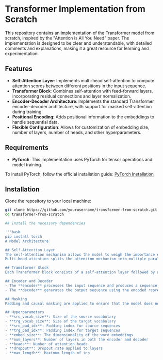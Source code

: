 # Transformer Implementation from Scratch

This repository contains an implementation of the Transformer model from scratch, inspired by the "Attention is All You Need" paper. The implementation is designed to be clear and understandable, with detailed comments and explanations, making it a great resource for learning and experimentation.

## Features

- **Self-Attention Layer**: Implements multi-head self-attention to compute attention scores between different positions in the input sequence.
- **Transformer Block**: Combines self-attention with feed-forward layers, incorporating residual connections and layer normalization.
- **Encoder-Decoder Architecture**: Implements the standard Transformer encoder-decoder architecture, with support for masked self-attention during training.
- **Positional Encoding**: Adds positional information to the embeddings to handle sequential data.
- **Flexible Configuration**: Allows for customization of embedding size, number of layers, number of heads, and other hyperparameters.

## Requirements

- **PyTorch**: This implementation uses PyTorch for tensor operations and model training.
  
To install PyTorch, follow the official installation guide: [PyTorch Installation](https://pytorch.org/get-started/locally/)

## Installation

Clone the repository to your local machine:

```bash
git clone https://github.com/yourusername/transformer-from-scratch.git
cd transformer-from-scratch

## Install the necessary dependencies

'''bash
pip install torch
# Model Architecture

## Self-Attention Layer
The self-attention mechanism allows the model to weigh the importance of each word in the input sequence with respect to other words.  
Multi-head attention splits the attention mechanism into multiple parallel attention heads.

## Transformer Block
Each Transformer block consists of a self-attention layer followed by a feed-forward neural network, both with residual connections and layer normalization.

## Encoder and Decoder
- The **encoder** processes the input sequence and produces a sequence of encoded representations.
- The **decoder** generates the output sequence using the encoded representation from the encoder and the target sequence.

## Masking
Padding and causal masking are applied to ensure that the model does not attend to padded tokens or future tokens during training.

## Hyperparameters
- **src_vocab_size**: Size of the source vocabulary
- **trg_vocab_size**: Size of the target vocabulary
- **src_pad_idx**: Padding index for source sequences
- **trg_pad_idx**: Padding index for target sequences
- **embed_size**: The dimensionality of the word embeddings
- **num_layers**: Number of layers in both the encoder and decoder
- **heads**: Number of attention heads
- **dropout**: Dropout rate applied to layers
- **max_length**: Maximum length of inp

